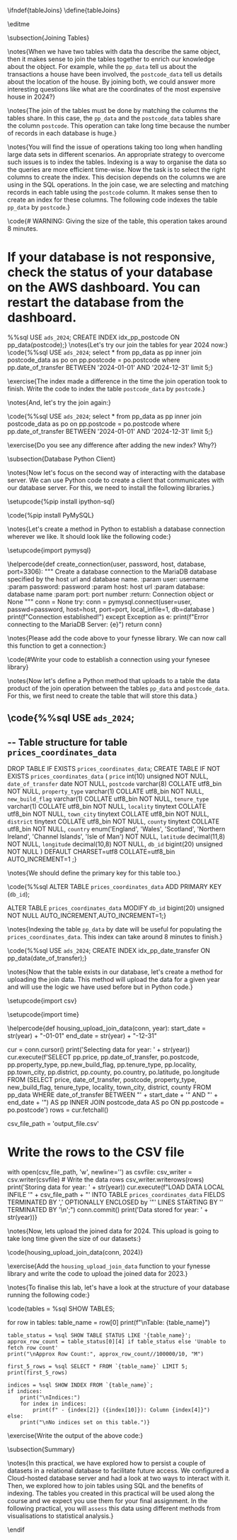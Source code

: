 \ifndef{tableJoins}
\define{tableJoins}

\editme

\subsection{Joining Tables}

\notes{When we have two tables with data tha describe the same object, then it makes sense to join the tables together to enrich our knowledge about the object. For example, while the `pp_data` tell us about the transactions a house have been involved, the `postcode_data` tell us details about the location of the house. By joining both, we could answer more interesting questions like what are the coordinates of the most expensive house in 2024?}

\notes{The join of the tables must be done by matching the columns the tables share. In this case, the `pp_data` and the `postcode_data` tables share the column `postcode`. This operation can take long time because the number of records in each database is huge.}

\notes{You will find the issue of operations taking too long when handling large data sets in different scenarios. An appropriate strategy to overcome such issues is to index the tables. Indexing is a way to organise the data so the queries are more efficient time-wise. Now the task is to select the right columns to create the index. This decision depends on the columns we are using in the SQL operations. In the join case, we are selecting and matching records in each table using the `postcode` column. It makes sense then to create an index for these columns. The following code indexes the table `pp_data` by `postcode`.}

\code{# WARNING: Giving the size of the table, this operation takes around 8 minutes.
# If your database is not responsive, check the status of your database on the AWS dashboard. You can restart the database from the dashboard.
%%sql
USE `ads_2024`;
CREATE INDEX idx_pp_postcode ON pp_data(postcode);}
\notes{Let's try our join the tables for year 2024 now:}
\code{%%sql
USE `ads_2024`;
select * from pp_data as pp inner join postcode_data as po on pp.postcode = po.postcode where pp.date_of_transfer BETWEEN '2024-01-01' AND '2024-12-31' limit 5;}

\exercise{The index made a difference in the time the join operation took to finish. Write the code to index the table `postcode_data` by `postcode`.}

\notes{And, let's try the join again:}

\code{%%sql
USE `ads_2024`;
select * from pp_data as pp inner join postcode_data as po on pp.postcode = po.postcode where pp.date_of_transfer BETWEEN '2024-01-01' AND '2024-12-31' limit 5;}

\exercise{Do you see any difference after adding the new index? Why?}

\subsection{Database Python Client}

\notes{Now let's focus on the second way of interacting with the database server. We can use Python code to create a client that communicates with our database server. For this, we need to install the following libraries.}

\setupcode{%pip install ipython-sql}

\code{%pip install PyMySQL}

\notes{Let's create a method in Python to establish a database connection wherever we like. It should look like the following code:}

\setupcode{import pymysql}

\helpercode{def create_connection(user, password, host, database, port=3306):
    """ Create a database connection to the MariaDB database
        specified by the host url and database name.
    :param user: username
    :param password: password
    :param host: host url
    :param database: database name
    :param port: port number
    :return: Connection object or None
    """
    conn = None
    try:
        conn = pymysql.connect(user=user,
                               passwd=password,
                               host=host,
                               port=port,
                               local_infile=1,
                               db=database
                               )
        print(f"Connection established!")
    except Exception as e:
        print(f"Error connecting to the MariaDB Server: {e}")
    return conn}

\notes{Please add the code above to your fynesse library. We can now call this function to get a connection:}

\code{#Write your code to establish a connection using your fynesee library}

\notes{Now let's define a Python method that uploads to a table the data product of the join operation between the tables `pp_data` and `postcode_data`. For this, we first need to create the table that will store this data.}

\code{%%sql
USE `ads_2024`;
--
-- Table structure for table `prices_coordinates_data`
--
DROP TABLE IF EXISTS `prices_coordinates_data`;
CREATE TABLE IF NOT EXISTS `prices_coordinates_data` (
  `price` int(10) unsigned NOT NULL,
  `date_of_transfer` date NOT NULL,
  `postcode` varchar(8) COLLATE utf8_bin NOT NULL,
  `property_type` varchar(1) COLLATE utf8_bin NOT NULL,
  `new_build_flag` varchar(1) COLLATE utf8_bin NOT NULL,
  `tenure_type` varchar(1) COLLATE utf8_bin NOT NULL,
  `locality` tinytext COLLATE utf8_bin NOT NULL,
  `town_city` tinytext COLLATE utf8_bin NOT NULL,
  `district` tinytext COLLATE utf8_bin NOT NULL,
  `county` tinytext COLLATE utf8_bin NOT NULL,
  `country` enum('England', 'Wales', 'Scotland', 'Northern Ireland', 'Channel Islands', 'Isle of Man') NOT NULL,
  `latitude` decimal(11,8) NOT NULL,
  `longitude` decimal(10,8) NOT NULL,
  `db_id` bigint(20) unsigned NOT NULL
) DEFAULT CHARSET=utf8 COLLATE=utf8_bin AUTO_INCREMENT=1 ;}

\notes{We should define the primary key for this table too.}

\code{%%sql
ALTER TABLE `prices_coordinates_data`
ADD PRIMARY KEY (`db_id`);

ALTER TABLE `prices_coordinates_data`
MODIFY `db_id` bigint(20) unsigned NOT NULL AUTO_INCREMENT,AUTO_INCREMENT=1;}

\notes{Indexing the table `pp_data` by date will be useful for populating the `prices_coordinates_data`. This index can take around 8 minutes to finish.}

\code{%%sql
USE `ads_2024`;
CREATE INDEX idx_pp_date_transfer ON pp_data(date_of_transfer);}

\notes{Now that the table exists in our database, let's create a method for uploading the join data. This method will upload the data for a given year and will use the logic we have used before but in Python code.}

\setupcode{import csv}

\setupcode{import time}

\helpercode{def housing_upload_join_data(conn, year):
  start_date = str(year) + "-01-01"
  end_date = str(year) + "-12-31"

  cur = conn.cursor()
  print('Selecting data for year: ' + str(year))
  cur.execute(f'SELECT pp.price, pp.date_of_transfer, po.postcode, pp.property_type, pp.new_build_flag, pp.tenure_type, pp.locality, pp.town_city, pp.district, pp.county, po.country, po.latitude, po.longitude FROM (SELECT price, date_of_transfer, postcode, property_type, new_build_flag, tenure_type, locality, town_city, district, county FROM pp_data WHERE date_of_transfer BETWEEN "' + start_date + '" AND "' + end_date + '") AS pp INNER JOIN postcode_data AS po ON pp.postcode = po.postcode')
  rows = cur.fetchall()

  csv_file_path = 'output_file.csv'

  # Write the rows to the CSV file
  with open(csv_file_path, 'w', newline='') as csvfile:
    csv_writer = csv.writer(csvfile)
    # Write the data rows
    csv_writer.writerows(rows)
  print('Storing data for year: ' + str(year))
  cur.execute(f"LOAD DATA LOCAL INFILE '" + csv_file_path + "' INTO TABLE `prices_coordinates_data` FIELDS TERMINATED BY ',' OPTIONALLY ENCLOSED by '\"' LINES STARTING BY '' TERMINATED BY '\n';")
  conn.commit()
  print('Data stored for year: ' + str(year))}

\notes{Now, lets upload the joined data for 2024. This upload is going to take long time given the size of our datasets:}

\code{housing_upload_join_data(conn, 2024)}

\exercise{Add the `housing_upload_join_data` function to your fynesse library and write the code to upload the joined data for 2023.}

\notes{To finalise this lab, let's have a look at the structure of your database running the following code:}

\code{tables = %sql SHOW TABLES;

for row in tables:
    table_name = row[0]
    print(f"\nTable: {table_name}")
    
    table_status = %sql SHOW TABLE STATUS LIKE '{table_name}';
    approx_row_count = table_status[0][4] if table_status else 'Unable to fetch row count'
    print("\nApprox Row Count:", approx_row_count//100000/10, "M")

    first_5_rows = %sql SELECT * FROM `{table_name}` LIMIT 5;
    print(first_5_rows)
    
    indices = %sql SHOW INDEX FROM `{table_name}`;
    if indices:
        print("\nIndices:")
        for index in indices:
            print(f" - {index[2]} ({index[10]}): Column {index[4]}")
    else:
        print("\nNo indices set on this table.")}

\exercise{Write the output of the above code:}

\subsection{Summary}

\notes{In this practical, we have explored how to persist a couple of datasets in a relational database to facilitate future access. We configured a Cloud-hosted database server and had a look at two ways to interact with it. Then, we explored how to join tables using SQL and the benefits of indexing. The tables you created in this practical will be used along the course and we expect you use them for your final assignment. In the following practical, you will `assess` this data using different methods from visualisations to statistical analysis.}

\endif
